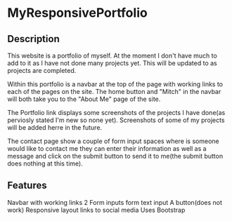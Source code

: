 # MyResponsivePortfolio

## Description 

This website is a portfolio of myself. At the moment I don't have much to add to it as I have not done many projects yet. This will be updated to as projects are completed. 

Within this portfolio is a navbar at the top of the page with working links to each of the pages on the site. The home button and "Mitch" in the navbar will both take you to the "About Me" page of the site. 

The Portfolio link displays some screenshots of the projects I have done(as perviosly stated I'm new so none yet). Screenshots of some of my projects will be added herre in the future.

The contact page show a couple of form input spaces where is someone would like to contact me they can enter their information as well as a message and click on the submit button to send it to me(the submit button does nothing at this time).

## Features

Navbar with working links
2 Form inputs
form text input
A button(does not work)
Responsive layout
links to social media
Uses Bootstrap
